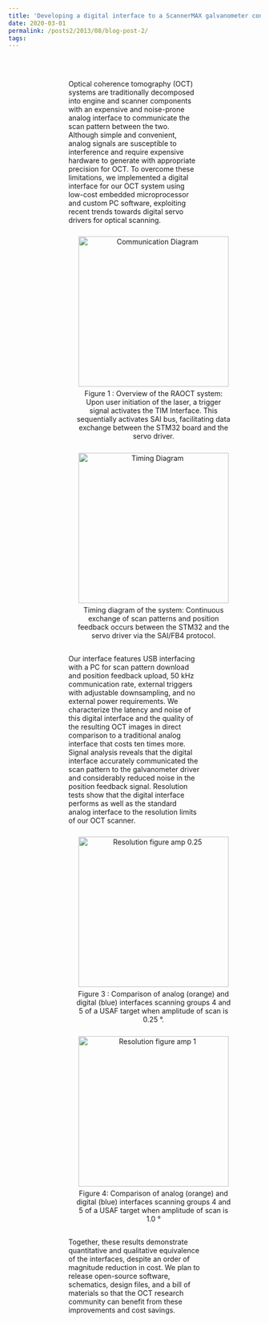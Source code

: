 ```yaml
---
title: 'Developing a digital interface to a ScannerMAX galvanometer controller for optical coherence tomography (OCT)'
date: 2020-03-01
permalink: /posts2/2013/08/blog-post-2/
tags:
---
```


<div style="margin-left: 120px; margin-right: 120px; margin-top: 60px;">

  Optical coherence tomography (OCT) systems are traditionally decomposed into engine and scanner components with an expensive and noise-prone analog interface to communicate the scan pattern between the two. Although simple and convenient, analog signals are susceptible to interference and require expensive hardware to generate with appropriate precision for OCT. To overcome these limitations, we implemented a digital interface for our OCT system using low-cost embedded microprocessor and custom PC software, exploiting recent trends towards digital servo drivers for optical scanning.

  <div style="text-align: center;">
      <figure style="display: inline-block; width: 320px; margin: 10px; vertical-align: top;">
        <img src="https://kyoungmokoo.github.io/images/Communication_Diagram.png" alt="Communication Diagram" style="width: 300px;">
        <figcaption style="text-align: center; padding: 5px;">Figure 1 : Overview of the RAOCT system: Upon user initiation of the laser, a trigger signal activates the TIM Interface. This sequentially activates SAI bus, facilitating data exchange between the STM32 board and the servo driver. </figcaption>
      </figure>
      <figure style="display: inline-block; width: 320px; margin: 10px; vertical-align: top;">
        <img src="https://kyoungmokoo.github.io/images/Timing_Diagram2.png" alt="Timing Diagram" style="width: 300px;">
        <figcaption style="text-align: center; padding: 5px;">Timing diagram of the system: Continuous exchange of scan patterns and position feedback occurs between the STM32 and the servo driver via the SAI/FB4 protocol. </figcaption>
      </figure>
  </div>    

  Our interface features USB interfacing with a PC for scan pattern download and position feedback upload, 50 kHz communication rate, external triggers with adjustable downsampling, and no external power requirements. We characterize the latency and noise of this digital interface and the quality of the resulting OCT images in direct comparison to a traditional analog interface that costs ten times more. Signal analysis reveals that the digital interface accurately communicated the scan pattern to the galvanometer driver and considerably reduced noise in the position feedback signal. Resolution tests show that the digital interface performs as well as the standard analog interface to the resolution limits of our OCT scanner.

  <div style="text-align: center;">
      <figure style="display: inline-block; width: 320px; margin: 10px; vertical-align: top;">
        <img src="https://kyoungmokoo.github.io/images/resolution_figure.png" alt="Resolution figure amp 0.25" style="width: 300px;">
        <figcaption style="text-align: center; padding: 5px;">Figure 3 : Comparison of analog (orange) and digital (blue) interfaces scanning groups 4 and 5 of a USAF target when amplitude of scan is 0.25 &deg.</figcaption>
      </figure>
      <figure style="display: inline-block; width: 320px; margin: 10px; vertical-align: top;">
        <img src="https://kyoungmokoo.github.io/images/resolution_figure2.png" alt="Resolution figure amp 1" style="width: 300px;">
        <figcaption style="text-align: center; padding: 5px;">Figure 4: Comparison of analog (orange) and digital (blue) interfaces scanning groups 4 and 5 of a USAF target when amplitude of scan is 1.0 &deg</figcaption>
      </figure>
    </div>    

  Together, these results demonstrate quantitative and qualitative equivalence of the interfaces, despite an order of magnitude reduction in cost. We plan to release open-source software, schematics, design files, and a bill of materials so that the OCT research community can benefit from these improvements and cost savings.

</div>